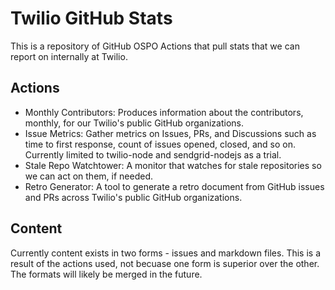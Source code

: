 # Twilio GitHub Stats

This is a repository of GitHub OSPO Actions that pull stats that we can report on internally at Twilio.

## Actions

- Monthly Contributors: Produces information about the contributors, monthly, for our Twilio's public GitHub organizations.
- Issue Metrics: Gather metrics on Issues, PRs, and Discussions such as time to first response, count of issues opened, closed, and so on. Currently limited to twilio-node and sendgrid-nodejs as a trial.
- Stale Repo Watchtower: A monitor that watches for stale repositories so we can act on them, if needed.
- Retro Generator: A tool to generate a retro document from GitHub issues and PRs across Twilio's public GitHub organizations.


## Content

Currently content exists in two forms - issues and markdown files. This is a result of the actions used, not becuase one form is superior over the other. The formats will likely be merged in the future.